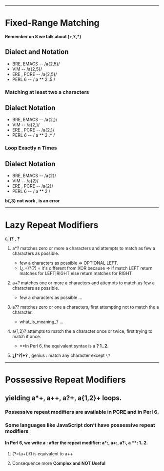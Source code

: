 
-----------------------------------------------------------------------------

# Fixed-Range  Matching

**Remember on 8 we talk about (+,?,*)**

## Dialect and Notation

- BRE, EMACS -- /a\{2,5\}/
- ViM -- /a\{2,5}/
- ERE , PCRE -- /a{2,5}/
- PERL 6 -- / a ** 2..5 /

### Matching at least two a characters

## Dialect Notation

- BRE, EMACS -- /a\{2,\}/
- VIM -- /a\{2,}/
- ERE , PCRE -- /a{2,}/
- PERL 6 -- / a ** 2..* /

### Loop  Exactly n Times

## Dialect Notation

- BRE, EMACS -- /a\{2\}/
- VIM -- /a\{2}/
- ERE , PCRE -- /a{2}/
- PERL 6 -- / a ** 2 /

**b{,3} not work , is an error**

-----------------------------------------------------------------------------

# Lazy Repeat Modifiers

**(..)?** , **?**

1. a*? matches zero or more a characters and attempts to match as few a characters as possible.
   - few a characters as possible => OPTIONAL LEFT.
   - (¿.+)?(\?) = it's different from XOR because =>
     if match LEFT return matches for LEFT|RIGHT
     else          return matches for RIGHT
   
2. a+? matches one or more a characters and attempts to match as few a characters as possible.
   - few a characters as possible ...
   
3. a?? matches zero or one a characters, first attempting not to match the a character.
   - what_is_meaning_? ...
   
4. a{1,2}? attempts to match the a character once or twice, first trying to match it once.
   - **In Perl 6, the equivalent syntax is a **? 1..2.**

5. **¿[^\?]+\?** , genius : match any character except `\?`

-----------------------------------------------------------------------------

# Possessive Repeat Modifiers

## yielding a*+, a++, a?+, a{1,2}+ loops.

### Possessive repeat modifiers are available in PCRE and in Perl 6.

### Some languages like JavaScript don’t have possessive repeat modifiers

#### In Perl 6, we write a : after the repeat modifier: a*:, a+:, a?:, a **: 1..2.

1. (?=(a+))\1 is equivalent to a++

2. Consequence more **Complex and NOT Useful**


